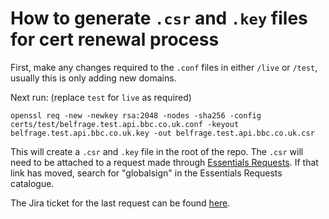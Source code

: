 # How to generate `.csr` and `.key` files for cert renewal process

First, make any changes required to the `.conf` files in either `/live` or `/test`, usually this is only adding new domains.

Next run: (replace `test` for `live` as required)

```
openssl req -new -newkey rsa:2048 -nodes -sha256 -config certs/test/belfrage.test.api.bbc.co.uk.conf -keyout belfrage.test.api.bbc.co.uk.key -out belfrage.test.api.bbc.co.uk.csr
```

This will create a `.csr` and `.key` file in the root of the repo. The `.csr` will need to be attached to a request made through [Essentials Requests](https://som-myit.onbmc.com/dwp/app/#/itemprofile/13003). If that link has moved, search for "globalsign" in the Essentials Requests catalogue.

The Jira ticket for the last request can be found [here](https://jira.dev.bbc.co.uk/browse/RESFRAME-4550).